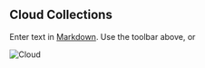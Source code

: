 ## Cloud Collections

Enter text in [Markdown](http://daringfireball.net/projects/markdown/). Use the toolbar above, or 


![Cloud](/images/cloud.png)